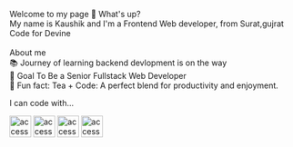 Welcome to my page 👋 What's up? </br>
My name is Kaushik and I'm a Frontend Web developer, from Surat,gujrat
</br>
Code for Devine 
</br>
</br>
About me</br>
📚 Journey of learning backend devlopment is on the way</br>
🎯 Goal To Be a Senior Fullstack Web Developer</br>
🎲 Fun fact: Tea + Code: A perfect blend for productivity and enjoyment.</br>

I can code with...

<img src="https://github.com/kaushik1807/kaushik1807/assets/112487953/d04d0869-4ed7-4184-a7bc-041662b5a45b" width="38" height="38" alt="accessibility text">

<img src="https://github.com/kaushik1807/kaushik1807/assets/112487953/5e11541a-5ed9-4ccf-8fe2-7a8f58f7ddde" width="38" height="38" alt="accessibility text">

<img src="https://github.com/kaushik1807/kaushik1807/assets/112487953/0b254c6e-6767-4ab4-8513-b9757d0f3535" width="38" height="38" alt="accessibility text">

 <img src="https://github.com/kaushik1807/kaushik1807/assets/112487953/413fbd46-7f9d-45b3-9074-cb4c1470ab43" width="38" height="38" alt="accessibility text">

